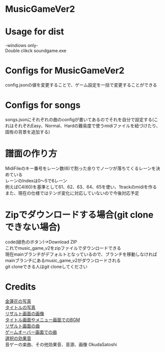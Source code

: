 # MusicGameVer2
  
# Usage for dist
-windiows only-  
Double clikck soundgame.exe  
# Configs for MusicGameVer2
config.jsonの値を変更することで、ゲーム設定を一括で変更することができる  
# Configs for songs
songs.jsonにそれぞれの曲のconfigが書いてあるのでそれを自分で設定する(これはそれぞれEasy、Normal、Hardの難易度で使うmidiファイルを紐づけたり、固有の背景を追加する)  
# 譜面の作り方
MidiFileのキー番号をレーン数(6)で割った余りでノーツが落ちてくるレーンを決めている  
レーンのIndexは0～5で6レーン  
例えばC4(60)を基準として61、62、63、64、65を使い、1trackのmidiを作る  
また、現在の仕様ではテンポ変化に対応していないので今後対応予定  
# Zipでダウンロードする場合(git cloneできない場合)
code(緑色のボタン)→Download ZIP  
これでmusic_game_v2をzipファイルでダウンロードできる  
現在mainブランチがデフォルトとなっているので、ブランチを移動しなければmainブランチにあるmusic_game_v2がダウンロードされる  
git cloneできる人はgit cloneしてください  
# Credits
[金蓮花の写真](https://www.photo-ac.com/main/detail/3449407&title=%E3%83%8A%E3%82%B9%E3%82%BF%E3%83%81%E3%83%A5%E3%83%BC%E3%83%A0_%E3%82%AD%E3%83%B3%E3%83%AC%E3%83%B3%E3%82%AB)  
[タイトルの写真](https://hdqwalls.com/wallpaper/1920x1080/retro-sunwave-8k)  
[リザルト画面の画像](https://www.ims-support.net/archives/image/article-post353/#toc2)  
[タイトル画面やメニュー画面でのBGM](https://dova-s.jp/bgm/play17198.html)  
[リザルト画面の曲](https://youtu.be/4_SuCRQx7CI?si=5BHMGZhylJ0tZGg6)  
[ゲームオーバー画面での曲](https://youtu.be/ry8Il7JIFDA?si=bCYRJqZ32ziAb3UE)  
[選択の効果音](https://www.youtube.com/watch?v=Ge2zHoXskC8)  
音ゲーの楽曲、その他効果音、音源、画像 OkudaSatoshi  

